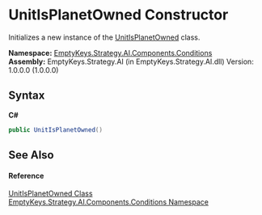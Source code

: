 # UnitIsPlanetOwned Constructor 
 

Initializes a new instance of the <a href="T_EmptyKeys_Strategy_AI_Components_Conditions_UnitIsPlanetOwned">UnitIsPlanetOwned</a> class.

**Namespace:**&nbsp;<a href="N_EmptyKeys_Strategy_AI_Components_Conditions">EmptyKeys.Strategy.AI.Components.Conditions</a><br />**Assembly:**&nbsp;EmptyKeys.Strategy.AI (in EmptyKeys.Strategy.AI.dll) Version: 1.0.0.0 (1.0.0.0)

## Syntax

**C#**<br />
``` C#
public UnitIsPlanetOwned()
```


## See Also


#### Reference
<a href="T_EmptyKeys_Strategy_AI_Components_Conditions_UnitIsPlanetOwned">UnitIsPlanetOwned Class</a><br /><a href="N_EmptyKeys_Strategy_AI_Components_Conditions">EmptyKeys.Strategy.AI.Components.Conditions Namespace</a><br />